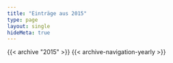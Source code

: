 ```yaml
---
title: "Einträge aus 2015"
type: page
layout: single
hideMeta: true
---
```


{{< archive "2015" >}}
{{< archive-navigation-yearly >}}
